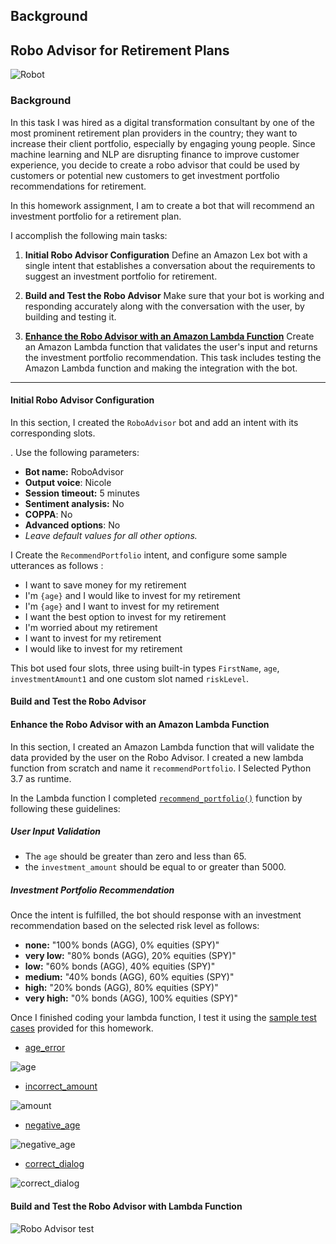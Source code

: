 

## Background


## Robo Advisor for Retirement Plans

![Robot](https://github.com/joannemannuella/unit13-challenge/blob/main/RoboAdvisor/Icons_Images/robot.jpg)


### Background

In this task I was hired as a digital transformation consultant by one of the most prominent retirement plan providers in the country; they want to increase their client portfolio, especially by engaging young people. Since machine learning and NLP are disrupting finance to improve customer experience, you decide to create a robo advisor that could be used by customers or potential new customers to get investment portfolio recommendations for retirement.

In this homework assignment, I am to create a bot that will recommend an investment portfolio for a retirement plan.

I accomplish the following main tasks:

1. **Initial Robo Advisor Configuration** Define an Amazon Lex bot with a single intent that establishes a conversation about the requirements to suggest an investment portfolio for retirement.

2. **Build and Test the Robo Advisor** Make sure that your bot is working and responding accurately along with the conversation with the user, by building and testing it.

3. [**Enhance the Robo Advisor with an Amazon Lambda Function**](https://github.com/joannemannuella/unit13-challenge/blob/main/RoboAdvisor/Code/lambda_function.py) Create an Amazon Lambda function that validates the user's input and returns the investment portfolio recommendation. This task includes testing the Amazon Lambda function and making the integration with the bot.

---

#### Initial Robo Advisor Configuration

In this section, I created the `RoboAdvisor` bot and add an intent with its corresponding slots.

. Use the following parameters:

* **Bot name:** RoboAdvisor
* **Output voice**: Nicole
* **Session timeout:** 5 minutes
* **Sentiment analysis:** No
* **COPPA**: No
* **Advanced options**: No
* *Leave default values for all other options.*

I Create the `RecommendPortfolio` intent, and configure some sample utterances as follows :

* I want to save money for my retirement
* I'm ​`{age}​` and I would like to invest for my retirement
* I'm `​{age}​` and I want to invest for my retirement
* I want the best option to invest for my retirement
* I'm worried about my retirement
* I want to invest for my retirement
* I would like to invest for my retirement

This bot used four slots, three using built-in types `FirstName`, `age`, `investmentAmount1` and one custom slot named `riskLevel`. 

#### Build and Test the Robo Advisor


#### Enhance the Robo Advisor with an Amazon Lambda Function

In this section, I created an Amazon Lambda function that will validate the data provided by the user on the Robo Advisor. I created a new lambda function from scratch and name it `recommendPortfolio`.  I Selected Python 3.7 as runtime.

In the Lambda function I completed [`recommend_portfolio()`](https://github.com/joannemannuella/unit13-challenge/blob/main/RoboAdvisor/Code/lambda_function.py) function by following these guidelines:

##### User Input Validation

* The `age` should be greater than zero and less than 65.
* the `investment_amount` should be equal to or greater than 5000.

##### Investment Portfolio Recommendation

Once the intent is fulfilled, the bot should response with an investment recommendation based on the selected risk level as follows:

* **none:** "100% bonds (AGG), 0% equities (SPY)"
* **very low:** "80% bonds (AGG), 20% equities (SPY)"
* **low:** "60% bonds (AGG), 40% equities (SPY)"
* **medium:** "40% bonds (AGG), 60% equities (SPY)"
* **high:** "20% bonds (AGG), 80% equities (SPY)"
* **very high:** "0% bonds (AGG), 100% equities (SPY)"

Once I finished  coding your lambda function, I  test it using the [sample test cases](https://github.com/joannemannuella/unit13-challenge/tree/main/RoboAdvisor/Test_Cases) provided for this homework.

* [age_error](https://github.com/joannemannuella/unit13-challenge/blob/main/RoboAdvisor/Test_Cases/age_error.txt)

![age](https://github.com/joannemannuella/unit13-challenge/blob/main/RoboAdvisor/Icons_Images/age_error.png)

* [incorrect_amount](https://github.com/joannemannuella/unit13-challenge/blob/main/RoboAdvisor/Test_Cases/incorrect_amount_error.txt)

![amount](https://github.com/joannemannuella/unit13-challenge/blob/main/RoboAdvisor/Icons_Images/incorrect_amount.png)

* [negative_age](https://github.com/joannemannuella/unit13-challenge/blob/main/RoboAdvisor/Test_Cases/negative_age_error.txt)

![negative_age](https://github.com/joannemannuella/unit13-challenge/blob/main/RoboAdvisor/Icons_Images/negative_age.png)

* [correct_dialog](https://github.com/joannemannuella/unit13-challenge/blob/main/RoboAdvisor/Test_Cases/correct_dialog.txt)

![correct_dialog](https://github.com/joannemannuella/unit13-challenge/blob/main/RoboAdvisor/Icons_Images/correct_dialog.png)


#### Build and Test the Robo Advisor with Lambda Function


![Robo Advisor test](https://github.com/joannemannuella/unit13-challenge/blob/main/RoboAdvisor/Demo%20Lex/Lex%20GIF.gif)
